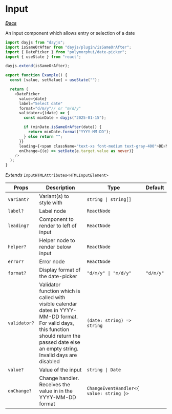# Input

[**_Docs_**](../README.md)

An input component which allows entry or selection of a date

```typescript jsx
import dayjs from "dayjs";
import isSameOrAfter from "dayjs/plugin/isSameOrAfter";
import { DatePicker } from "polymorphui/date-picker";
import { useState } from "react";

dayjs.extend(isSameOrAfter);

export function Example() {
  const [value, setValue] = useState("");

  return (
    <DatePicker
      value={date}
      label="Select date"
      format="d/m/y"// or "m/d/y"
      validator={(date) => {
        const minDate = dayjs("2025-01-15");

        if (minDate.isSameOrAfter(date)) {
          return minDate.format("YYYY-MM-DD");
        } else return "";
      }}
      leading={<span className="text-xs font-medium text-gray-400">DD/MM/YYY</span>}
      onChange={(e) => setDate(e.target.value as never)}
    />
  );
}
```

_Extends_ `InputHTMLAttributes<HTMLInputElement>`

| Props        | Description                                                                                                                                                                                      | Type                                    | Default   |
|--------------|--------------------------------------------------------------------------------------------------------------------------------------------------------------------------------------------------|-----------------------------------------|-----------|
| `variant?`   | Variant(s) to style with                                                                                                                                                                         | `string \| string[]`                    |           |
| `label?`     | Label node                                                                                                                                                                                       | `ReactNode`                             |           |
| `leading?`   | Component to render to left of input                                                                                                                                                             | `ReactNode`                             |           |
| `helper?`    | Helper node to render below input                                                                                                                                                                | `ReactNode`                             |           |
| `error?`     | Error node                                                                                                                                                                                       | `ReactNode`                             |           |
| `format?`    | Display format of the date-picker                                                                                                                                                                | `"d/m/y" \| "m/d/y"`                    | `"d/m/y"` |
| `validator?` | Validator function which is called with visible calendar dates in YYYY-MM-DD format. For valid days, this function should return the passed date else an empty string. Invalid days are disabled | `(date: string) => string`              |           |
| `value?`     | Value of the input                                                                                                                                                                               | `string \| Date`                        |           |
| `onChange?`  | Change handler. Receives the value in in the YYYY-MM-DD format                                                                                                                                   | `ChangeEventHandler<{ value: string }>` |           |
